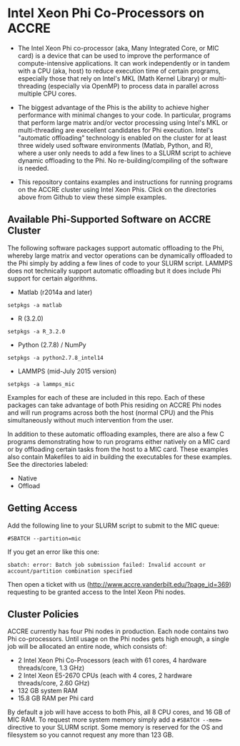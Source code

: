 # Intel Xeon Phi Co-Processors on ACCRE

* The Intel Xeon Phi co-processor (aka, Many Integrated Core, or MIC card) is a device that
can be used to improve the performance of compute-intensive applications. It can work independently or in tandem
with a CPU (aka, host) to reduce execution time of certain programs, especially those that rely on Intel's MKL 
(Math Kernel Library) or multi-threading (especially via OpenMP) to process data in parallel across multiple CPU cores.

* The biggest advantage of the Phis is the ability to achieve higher performance with minimal changes to your code. In particular,
programs that perform large matrix and/or vector processing using Intel's MKL or multi-threading are execellent candidates for 
Phi execution. Intel's "automatic offloading" technology is enabled on the cluster for at least three widely used software environments (Matlab, 
Python, and R), where a user only needs to add a few lines to a SLURM script to achieve dynamic offloading to the Phi. No
re-building/compiling of the software is needed.

* This repository contains examples and instructions for running programs on the ACCRE cluster using Intel Xeon Phis. Click
on the directories above from Github to view these simple examples.

## Available Phi-Supported Software on ACCRE Cluster

The following software packages support automatic offloading to the Phi, whereby large matrix and vector operations
can be dynamically offloaded to the Phi simply by adding a few lines of code to your SLURM script. LAMMPS does not
technically support automatic offloading but it does include Phi support for certain algorithms. 

* Matlab (r2014a and later)
```shell
setpkgs -a matlab
```

* R (3.2.0)
```shell
setpkgs -a R_3.2.0
```

* Python (2.7.8) / NumPy
```shell
setpkgs -a python2.7.8_intel14
```

* LAMMPS (mid-July 2015 version)
```shell
setpkgs -a lammps_mic
```

Examples for each of these are included in this repo. Each of these packages can take advantage of both Phis residing on ACCRE Phi
nodes and will run programs across both the host (normal CPU) and the Phis simultaneously without much intervention from the user. 

In addition to these automatic offloading examples, there are also a few C programs
demonstrating how to run programs either natively on a MIC card or by offloading
certain tasks from the host to a MIC card. These examples also contain Makefiles to
aid in building the executables for these examples. See the directories labeled:

* Native
* Offload

## Getting Access

Add the following line to your SLURM script to submit to the MIC queue:

```shell
#SBATCH --partition=mic
```

If you get an error like this one:

```shell
sbatch: error: Batch job submission failed: Invalid account or account/partition combination specified
```

Then open a ticket with us (http://www.accre.vanderbilt.edu/?page_id=369) requesting to be granted access to the Intel Xeon Phi nodes.

## Cluster Policies
ACCRE currently has four Phi nodes in production. Each node contains two Phi co-processors. 
Until usage on the Phi nodes gets high enough, a single job will be allocated an entire node,
which consists of:

- 2 Intel Xeon Phi Co-Processors (each with 61 cores, 4 hardware threads/core, 1.3 GHz)
- 2 Intel Xeon E5-2670 CPUs (each with 4 cores, 2 hardware threads/core, 2.60 GHz)
- 132 GB system RAM
- 15.8 GB RAM per Phi card

By default a job will have access to both Phis, 
all 8 CPU cores, and 16 GB of MIC RAM. To request more system memory simply add a 
```#SBATCH --mem=``` directive to your SLURM script. Some memory is reserved 
for the OS and filesystem so you cannot request any more than 123 GB.
